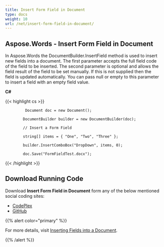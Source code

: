 ```yaml
---
title: Insert Form Field in Document
type: docs
weight: 10
url: /net/insert-form-field-in-document/
---
```


## **Aspose.Words - Insert Form Field in Document**
In Aspose.Words the DocumentBuilder.InsertField method is used to insert new fields into a document. The first parameter accepts the full field code of the field to be inserted. The second parameter is optional and allows the field result of the field to be set manually. If this is not supplied then the field is updated automatically. You can pass null or empty to this parameter to insert a field with an empty field value.

**C#**

{{< highlight cs >}}

             Document doc = new Document();

            DocumentBuilder builder = new DocumentBuilder(doc);

            // Insert a Form Field

            string[] items = { "One", "Two", "Three" };

            builder.InsertComboBox("DropDown", items, 0);

            doc.Save("FormFieldTest.docx");


{{< /highlight >}}
## **Download Running Code**
Download **Insert Form Field in Document** form any of the below mentioned social coding sites:

- [CodePlex](https://asposenpoi.codeplex.com/downloads/get/1525854)
- [GitHub](https://github.com/asposewords/Aspose.Words-for-.NET/releases/download/Aspose.Words_Features_Missing_in_NPOI-v1.1/06.01-InsertFormField.zip)

{{% alert color="primary" %}} 

For more details, visit [Inserting Fields into a Document](/words/net/working-with-form-fields/#workingwithformfields-insertingformfieldsinmicrosoftword).

{{% /alert %}}
